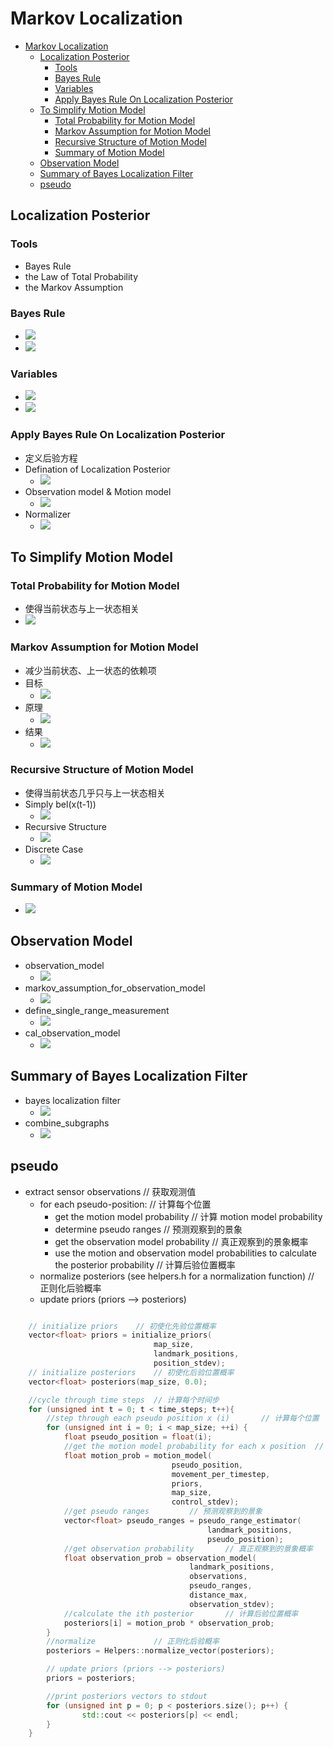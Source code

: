 # Markov Localization


- [Markov Localization](#markov-localization)
    - [Localization Posterior](#localization-posterior)
        - [Tools](#tools)
        - [Bayes Rule](#bayes-rule)
        - [Variables](#variables)
        - [Apply Bayes Rule On Localization Posterior](#apply-bayes-rule-on-localization-posterior)
    - [To Simplify Motion Model](#to-simplify-motion-model)
        - [Total Probability for Motion Model](#total-probability-for-motion-model)
        - [Markov Assumption for Motion Model](#markov-assumption-for-motion-model)
        - [Recursive Structure of Motion Model](#recursive-structure-of-motion-model)
        - [Summary of Motion Model](#summary-of-motion-model)
    - [Observation Model](#observation-model)
    - [Summary of Bayes Localization Filter](#summary-of-bayes-localization-filter)
    - [pseudo](#pseudo)



## Localization Posterior
### Tools
- Bayes Rule 
- the Law of Total Probability
- the Markov Assumption

### Bayes Rule
- ![](./img/bayes_rule.png)
- ![](./img/bayes_rule_1.png)

### Variables
- ![](./img/variables.png)
- ![](./img/posterior_explanation.png)

### Apply Bayes Rule On Localization Posterior
- 定义后验方程
- Defination of Localization Posterior
    - ![](./img/def_posterior.png)
- Observation model & Motion model
    - ![](./img/models.png)
- Normalizer
    - ![](./img/normalizer.png)



## To Simplify Motion Model
### Total Probability for Motion Model
- 使得当前状态与上一状态相关
- ![](./img/total_probability.png)

### Markov Assumption for Motion Model
- 减少当前状态、上一状态的依赖项
- 目标
    - ![](./img/markov_target.png)
- 原理
    - ![](./img/markov_example.png)
- 结果
    - ![](./img/markov_result.png)

### Recursive Structure of Motion Model
- 使得当前状态几乎只与上一状态相关
- Simply bel(x(t-1))
    - ![](./img/simply_x_t-1.png)
- Recursive Structure
    - ![](./img/recursive_structure.png)
- Discrete Case
    - ![](./img/discrete_case.png)

### Summary of Motion Model
- ![](./img/sum_of_motion.png) 




## Observation Model
- observation_model
    - ![](./img/observation_model.png)
- markov_assumption_for_observation_model
    - ![](./img/markov_assumption_for_observation_model.png)
- define_single_range_measurement
    - ![](./img/define_single_range_measurement.png)
- cal_observation_model
    - ![](./img/cal_observation_model.png)


## Summary of Bayes Localization Filter
- bayes localization filter
    - ![](./img/bayes_localization_filter.png)
- combine_subgraphs
    - ![](./img/combine_subgraphs.png)



## pseudo 
- extract sensor observations       // 获取观测值
    - for each pseudo-position:         // 计算每个位置
        - get the motion model probability          // 计算 motion model probability
        - determine pseudo ranges                   // 预测观察到的景象
        - get the observation model probability     // 真正观察到的景象概率
        - use the motion and observation model probabilities to calculate the posterior probability         // 计算后验位置概率
    - normalize posteriors (see helpers.h for a normalization function)     // 正则化后验概率
    - update priors (priors --> posteriors)



``` cpp

    // initialize priors    // 初使化先验位置概率
    vector<float> priors = initialize_priors(
                                map_size, 
                                landmark_positions,
                                position_stdev);
    // initialize posteriors    // 初使化后验位置概率
    vector<float> posteriors(map_size, 0.0);

    //cycle through time steps  // 计算每个时间步
    for (unsigned int t = 0; t < time_steps; t++){
        //step through each pseudo position x (i)       // 计算每个位置
        for (unsigned int i = 0; i < map_size; ++i) {
            float pseudo_position = float(i);
            //get the motion model probability for each x position  // 计算 motion probability
            float motion_prob = motion_model(
                                    pseudo_position, 
                                    movement_per_timestep,
                                    priors, 
                                    map_size, 
                                    control_stdev);
            //get pseudo ranges         // 预测观察到的景象
            vector<float> pseudo_ranges = pseudo_range_estimator(
                                            landmark_positions, 
                                            pseudo_position);
            //get observation probability       // 真正观察到的景象概率
            float observation_prob = observation_model(
                                        landmark_positions, 
                                        observations, 
                                        pseudo_ranges,
                                        distance_max, 
                                        observation_stdev);
            //calculate the ith posterior       // 计算后验位置概率
            posteriors[i] = motion_prob * observation_prob;
        } 
        //normalize             // 正则化后验概率
        posteriors = Helpers::normalize_vector(posteriors);

        // update priors (priors --> posteriors)
        priors = posteriors;

        //print posteriors vectors to stdout
        for (unsigned int p = 0; p < posteriors.size(); p++) {
                std::cout << posteriors[p] << endl;  
        } 
    }

```